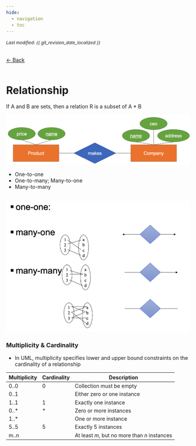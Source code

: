 ```yaml
---
hide:
  - navigation
  - toc
---
```


<small><i>Last modified: {{ git_revision_date_localized }}</i></small>

<div class="back-button">
    <br>
    <a href="javascript:history.back()">← Back</a>
    <br>
    <br>
</div>

# Relationship

If A and B are sets, then a relation R is a subset of A * B

<img src="../../SQL/img/relationship.png" alt="Relationship" width="500">

<br>

- One-to-one
- One-to-many; Many-to-one
- Many-to-many

<br>

<img src="../../SQL/img/relationship1.png" alt="Relationship 1" width="500">

<br>

### Multiplicity & Cardinality

- In UML, multiplicity specifies lower and upper bound constraints on the cardinality of a relationship

| Multiplicity | Cardinality | Description                                  |
| ------------ | ----------- | -------------------------------------------- |
| 0..0         | 0           | Collection must be empty                     |
| 0..1         |             | Either zero or one instance                  |
| 1..1         | 1           | Exactly one instance                         |
| 0..*         | *           | Zero or more instances                       |
| 1..*         |             | One or more instance                         |
| 5..5         | 5           | Exactly 5 instances                          |
| m..n         |             | At least *m*, but no more than *n* instances |
